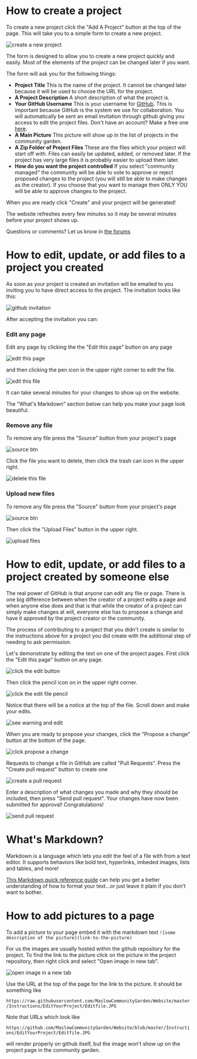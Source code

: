 # How to create a project

To create a new project click the "Add A Project" button at the top of the page. This will take you to a simple form to create a new project.

![create a new project](https://raw.githubusercontent.com/MaslowCommunityGarden/Website/master/Instructions/CreateAProject/BlankForm.JPG)

The form is designed to allow you to create a new project quickly and easily. Most of the elements of the project can be changed later if you want.

The form will ask you for the following things:

- **Project Title** This is the name of the project. It cannot be changed later because it will be used to choose the URL for the project.
- **A Project Description** A short description of what the project is.
- **Your GitHub Username** This is your username for [GitHub](https://github.com/). This is important because GitHub is the system we use for collaboration. You will automatically be sent an email invitation through github giving you access to edit the project files. Don't have an account? Make a free one [here](https://github.com/join).
- **A Main Picture** This picture will show up in the list of projects in the community garden.
- **A Zip Folder of Project Files** These are the files which your project will start off with. Files can easily be updated, added, or removed later. If the project has very large files it is probably easier to upload them later.
- **How do you want the project controlled** If you select "community managed" the community will be able to vote to approve or reject proposed changes to the project (you will still be able to make changes as the creator). If you choose that you want to manage then ONLY YOU will be able to approve changes to the project.

When you are ready click "Create" and your project will be generated! 

The website refreshes every few minutes so it may be several minutes before your project shows up.

Questions or comments? Let us know in [the forums](https://forums.maslowcnc.com)

# How to edit, update, or add files to a project you created

As soon as your project is created an invitation will be emailed to you inviting you to have direct access to the project. The invitation looks like this:

![github invitation](https://raw.githubusercontent.com/MaslowCommunityGarden/Website/master/Instructions/EditYourProject/Invitation.JPG)

After accepting the invitation you can:

### Edit any page

Edit any page by clicking the the "Edit this page" button on any page

![edit this page](https://raw.githubusercontent.com/MaslowCommunityGarden/Website/master/Instructions/EditYourProject/Editthispage.JPG)

and then clicking the pen icon in the upper right corner to edit the file.

![edit this file](https://raw.githubusercontent.com/MaslowCommunityGarden/Website/master/Instructions/EditYourProject/Editfile.JPG)

It can take several minutes for your changes to show up on the website.

The "What's Markdown" section below can help you make your page look beautiful.

### Remove any file

To remove any file press the "Source" button from your project's page

![source btn](https://raw.githubusercontent.com/MaslowCommunityGarden/Website/master/Instructions/EditYourProject/SourceBtn.JPG)

Click the file you want to delete, then click the trash can icon in the upper right.

![delete this file](https://raw.githubusercontent.com/MaslowCommunityGarden/Website/master/Instructions/EditYourProject/Deletefile.JPG)

### Upload new files

To remove any file press the "Source" button from your project's page

![source btn](https://raw.githubusercontent.com/MaslowCommunityGarden/Website/master/Instructions/EditYourProject/SourceBtn.JPG)

Then click the "Upload Files" button in the upper right.

![upload files](https://raw.githubusercontent.com/MaslowCommunityGarden/Website/master/Instructions/EditYourProject/Uploadfiles.JPG)

# How to edit, update, or add files to a project created by someone else

The real power of GitHub is that anyone can edit any file or page. There is one big difference between when the creator of a project edits a page and when anyone else does and that is that while the creator of a project can simply make changes at will, everyone else has to propose a change and have it approved by the project creator or the community.

The process of contributing to a project that you didn't create is similar to the instructions above for a project you did create with the additional step of needing to ask permission.

Let's demonstrate by editing the text on one of the project pages. First click the "Edit this page" button on any page.

![click the edit button](https://raw.githubusercontent.com/MaslowCommunityGarden/Website/master/Instructions/EditAnyPage/clickedit.png)

Then click the pencil icon on in the upper right corner.

![click the edit file pencil](https://raw.githubusercontent.com/MaslowCommunityGarden/Website/master/Instructions/EditAnyPage/editpencil.png)

Notice that there will be a notice at the top of the file. Scroll down and make your edits.

![see warning and edit](https://raw.githubusercontent.com/MaslowCommunityGarden/Website/master/Instructions/EditAnyPage/editthefile.png)

When you are ready to propose your changes, click the "Propose a change" button at the bottom of the page.

![click propose a change](https://raw.githubusercontent.com/MaslowCommunityGarden/Website/master/Instructions/EditAnyPage/clickproposefilechange.png)

Requests to change a file in GitHub are called "Pull Requests". Press the "Create pull request" button to create one

![create a pull request](https://raw.githubusercontent.com/MaslowCommunityGarden/Website/master/Instructions/EditAnyPage/presscreatepullrequest.png)

Enter a description of what changes you made and why they should be included, then press "Send pull request". Your changes have now been submitted for approval! Congratulations! 

![send pull request](https://raw.githubusercontent.com/MaslowCommunityGarden/Website/master/Instructions/EditAnyPage/sendpullrequest.png?raw=true)

# What's Markdown?

Markdown is a language which lets you edit the feel of a file with from a text editor. It supports behaviors like bold text, hyperlinks, imbeded images, lists and tables, and more!

[This Markdown quick reference guide](https://github.com/adam-p/markdown-here/wiki/Markdown-Cheatsheet) can help you get a better understanding of how to format your text...or just leave it plain if you don't want to bother.

# How to add pictures to a page

To add a picture to your page embed it with the markdown text `![some description of the picture](link-to-the-picture)`

For us the images are usually hosted within the github repository for the project. To find the link to the picture click on the picture in the project repository, then right click and select "Open image in new tab".

![open image in a new tab](https://raw.githubusercontent.com/MaslowCommunityGarden/Website/master/Instructions/ImbedAnImage/openinnewtab.JPG)

Use the URL at the top of the page for the link to the picture. It should be something like

`https://raw.githubusercontent.com/MaslowCommunityGarden/Website/master/Instructions/EditYourProject/Editfile.JPG` 

Note that URLs which look like 

`https://github.com/MaslowCommunityGarden/Website/blob/master/Instructions/EditYourProject/Editfile.JPG` 

will render properly on github itself, but the image won't show up on the project page in the community garden.
